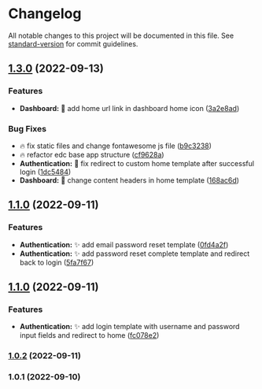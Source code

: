 # Changelog

All notable changes to this project will be documented in this file. See [standard-version](https://github.com/conventional-changelog/standard-version) for commit guidelines.

## [1.3.0](https://github.com/Pixel-5/edc-base/compare/v1.2.0...v1.3.0) (2022-09-13)


### Features

* **Dashboard:** :art: add home url link in dashboard home icon ([3a2e8ad](https://github.com/Pixel-5/edc-base/commit/3a2e8add39f1d9e3f54cd9f06d3ddac096ec6b2c))


### Bug Fixes

* :fire: fix static files and change fontawesome js file ([b9c3238](https://github.com/Pixel-5/edc-base/commit/b9c3238ca6a22bde12e1b021913db5f17a985066))
* :fire: refactor edc base app structure ([cf9628a](https://github.com/Pixel-5/edc-base/commit/cf9628ab9b83a34127dcd588a584b7cd4cf340e8))
* **Authentication:** :bug: fix redirect to custom home template after successful login ([1dc5484](https://github.com/Pixel-5/edc-base/commit/1dc54847ef9200c547b95dbcec0aa5c63728c82f))
* **Dashboard:** :art: change content headers in home template ([168ac6d](https://github.com/Pixel-5/edc-base/commit/168ac6de4877ba8c6f5dd73d8cd59038c8cf6d1b))

## [1.1.0](https://github.com/Pixel-5/edc-base/compare/v1.1.0...v1.2.0) (2022-09-11)


### Features

* **Authentication:** :sparkles: add email password reset template ([0fd4a2f](https://github.com/Pixel-5/edc-base/commit/0fd4a2f152f8a0d4515b0daf52e12fe1b6cbc5fa))
* **Authentication:** :sparkles: add password reset complete template and redirect back to login ([5fa7f67](https://github.com/Pixel-5/edc-base/commit/5fa7f6770985f41a463953051fcbe38c59118f9a))

## [1.1.0](https://github.com/Pixel-5/edc-base/compare/v1.0.2...v1.1.0) (2022-09-11)


### Features

* **Authentication:** :sparkles: add login template with username and password input fields and redirect to home ([fc078e2](https://github.com/Pixel-5/edc-base/commit/fc078e2340a863010a206ae3bdc7c5945a0bea62))

### [1.0.2](https://github.com/Pixel-5/edc-base/compare/v1.0.1...v1.0.2) (2022-09-11)

### 1.0.1 (2022-09-10)
